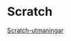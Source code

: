 # Scratch
[Scratch-utmaningar](https://github.com/coderdojolund/Scratch/blob/master/Scratch-utmaningar.md)
